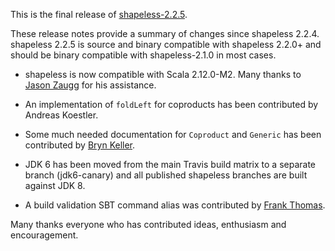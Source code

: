 This is the final release of [shapeless-2.2.5][shapeless].

These release notes provide a summary of changes since shapeless 2.2.4.
shapeless 2.2.5 is source and binary compatible with shapeless 2.2.0+
and should be binary compatible with shapeless-2.1.0 in most cases.

* shapeless is now compatible with Scala 2.12.0-M2. Many thanks to
  [Jason Zaugg][retronym] for his assistance.

* An implementation of `foldLeft` for coproducts has been contributed
  by Andreas Koestler.

* Some much needed documentation for `Coproduct` and `Generic` has
  been contributed by [Bryn Keller][brynkeller].

* JDK 6 has been moved from the main Travis build matrix to a separate
  branch (jdk6-canary) and all published shapeless branches are built
  against JDK 8.

* A build validation SBT command alias was contributed by
  [Frank Thomas][fst].

Many thanks everyone who has contributed ideas, enthusiasm and
encouragement.

[shapeless]: https://github.com/milessabin/shapeless
[retronym]: https://twitter.com/retronym
[brynkeller]: https://twitter.com/brynkeller
[fst]: https://twitter.com/fst9000
